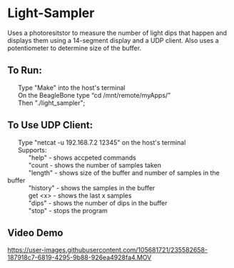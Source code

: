 # Light-Sampler
Uses a photoresitstor to measure the number of light dips that happen and displays them using a 14-segment display and a UDP client. Also 
uses a potentiometer to determine size of the buffer. 

## To Run:
&nbsp; &nbsp; &nbsp; Type "Make" into the host's terminal  \
&nbsp; &nbsp; &nbsp; On the BeagleBone type “cd /mnt/remote/myApps/” \
&nbsp; &nbsp; &nbsp; Then "./light_sampler"; 
 
## To Use UDP Client:
&nbsp; &nbsp; &nbsp; Type "netcat -u 192.168.7.2 12345" on the host's terminal \
&nbsp; &nbsp; &nbsp; Supports: \
&nbsp; &nbsp; &nbsp; &nbsp; &nbsp; &nbsp; "help" - shows accpeted commands \
&nbsp; &nbsp; &nbsp; &nbsp; &nbsp; &nbsp; "count - shows the number of samples taken \
&nbsp; &nbsp; &nbsp; &nbsp; &nbsp; &nbsp; "length" - shows size of the buffer and number of samples in the buffer \
&nbsp; &nbsp; &nbsp; &nbsp; &nbsp; &nbsp; "history" - shows the samples in the buffer \
&nbsp; &nbsp; &nbsp; &nbsp; &nbsp; &nbsp; get \<x> - shows the last x samples \
&nbsp; &nbsp; &nbsp; &nbsp; &nbsp; &nbsp; "dips" - shows the number of dips in the buffer \
&nbsp; &nbsp; &nbsp; &nbsp; &nbsp; &nbsp; "stop" - stops the program 

## Video Demo


https://user-images.githubusercontent.com/105681721/235582658-187918c7-6819-4295-9b88-926ea4928fa4.MOV






